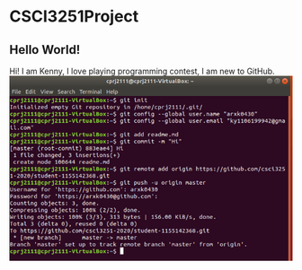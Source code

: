 # CSCI3251Project
<h2>Hello World!</h2>
Hi! I am Kenny, I love playing programming contest, I am new to GitHub.
<img src="milestone2.png">
